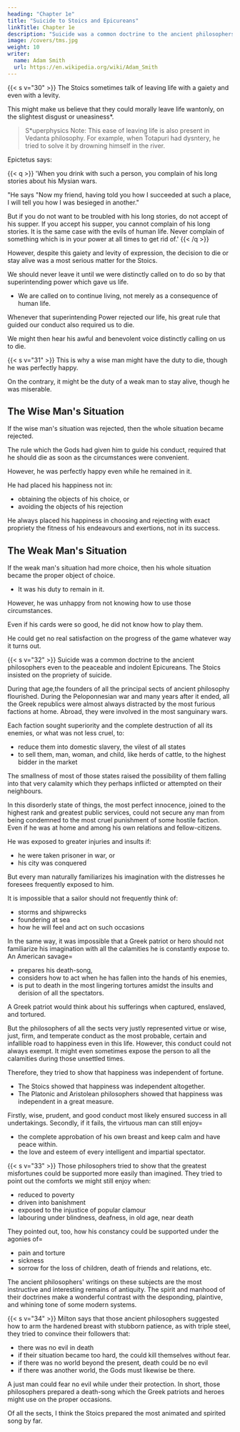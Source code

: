 ```yaml
---
heading: "Chapter 1e"
title: "Suicide to Stoics and Epicureans"
linkTitle: Chapter 1e
description: "Suicide was a common doctrine to the ancient philosophers even to the peaceable and indolent Epicureans"
image: /covers/tms.jpg
weight: 10
writer:
  name: Adam Smith
  url: https://en.wikipedia.org/wiki/Adam_Smith
---
```



<!-- In the few fragments of their philosophy which have come down to us,  -->

{{< s v="30" >}} The Stoics sometimes talk of leaving life with a gaiety and even with a levity.

This might make us believe that they could morally leave life wantonly, on the slightest disgust or uneasiness*.

> S*uperphysics Note: This ease of leaving life is also present in Vedanta philosophy. For example, when Totapuri had dysntery, he tried to solve it by drowning himself in the river. 


Epictetus says:

{{< q >}}
'When you drink with such a person, you complain of his long stories about his Mysian wars.

"He says "Now my friend, having told you how I succeeded at such a place, I will tell you how I was besieged in another."

But if you do not want to be troubled with his long stories, do not accept of his supper. If you accept his supper, you cannot complain of his long stories. It is the same case with the evils of human life. Never complain of something which is in your power at all times to get rid of.'
{{< /q >}}



However, despite this gaiety and levity of expression, the decision to die or stay alive was a most serious matter for the Stoics. 

We should never leave it until we were distinctly called on to do so by that superintending power which gave us life. 
 <!-- originally placed us in it. -->

- We are called on to continue living, not merely as a consequence of human life.
 <!-- the appointed and unavoidable term of -->

Whenever that superintending Power rejected our life, his great rule that guided our conduct also required us to die. 
 <!-- the proper object of rejection,  leave it. -->

We might then hear his awful and benevolent voice distinctly calling on us to die.


{{< s v="31" >}} This is why a wise man might have the duty to die, though he was perfectly happy.

On the contrary, it might be the duty of a weak man to stay alive, though he was miserable.


## The Wise Man's Situation

If the wise man's situation was rejected, then the whole situation became rejected.

The rule which the Gods had given him to guide his conduct, required that he should die as soon as the circumstances were convenient.

However, he was perfectly happy even while he remained in it.

He had placed his happiness not in:
- obtaining the objects of his choice, or
- avoiding the objects of his rejection

He always placed his happiness in choosing and rejecting with exact propriety the fitness of his endeavours and exertions, not in its success.


## The Weak Man's Situation

If the weak man's situation had more choice, then his whole situation became the proper object of choice.
- It was his duty to remain in it.

However, he was unhappy from not knowing how to use those circumstances.

Even if his cards were so good, he did not know how to play them.

He could get no real satisfaction on the progress of the game whatever way it turns out.


{{< s v="32" >}} Suicide was a common doctrine to the ancient philosophers even to the peaceable and indolent Epicureans. The Stoics insisted on the propriety of suicide. 

During that age,the founders of all the principal sects of ancient philosophy flourished.
During the Peloponnesian war and many years after it ended, all the Greek republics were almost always distracted by the most furious factions at home.
Abroad, they were involved in the most sanguinary wars.

Each faction sought superiority and the complete destruction of all its enemies, or what was not less cruel, to:
- reduce them into domestic slavery, the vilest of all states
- to sell them, man, woman, and child, like herds of cattle, to the highest bidder in the market

The smallness of most of those states raised the possibility of them falling into that very calamity which they perhaps inflicted or attempted on their neighbours.

In this disorderly state of things, the most perfect innocence, joined to the highest rank and greatest public services, could not secure any man from being condemned to the most cruel punishment of some hostile faction.
Even if he was at home and among his own relations and fellow-citizens.

He was exposed to greater injuries and insults if:
- he were taken prisoner in war, or
- his city was conquered

But every man naturally familiarizes his imagination with the distresses he foresees frequently exposed to him.

It is impossible that a sailor should not frequently think of:
- storms and shipwrecks
- foundering at sea
- how he will feel and act on such occasions

In the same way, it was impossible that a Greek patriot or hero should not familiarize his imagination with all the calamities he is constantly expose to. An American savage= 
- prepares his death-song,
- considers how to act when he has fallen into the hands of his enemies,
- is put to death in the most lingering tortures amidst the insults and derision of all the spectators.

A Greek patriot would think about his sufferings when captured, enslaved, and tortured. 

But the philosophers of all the sects very justly represented virtue or wise, just, firm, and temperate conduct as the most probable, certain and infallible road to happiness even in this life. However, this conduct could not always exempt.
It might even sometimes expose the person to all the calamities during those unsettled times.

Therefore, they tried to show that happiness was independent of fortune.
- The Stoics showed that happiness was independent altogether.
- The Platonic and Aristolean philosophers showed that happiness was independent in a great measure.

Firstly, wise, prudent, and good conduct most likely ensured success in all undertakings.
Secondly, if it fails, the virtuous man can still enjoy= 
- the complete approbation of his own breast and keep calm and have peace within.
- the love and esteem of every intelligent and impartial spectator.
 
{{< s v="33" >}} Those philosophers tried to show that the greatest misfortunes could be supported more easily than imagined. They tried to point out the comforts we might still enjoy when: 
- reduced to poverty
- driven into banishment
- exposed to the injustice of popular clamour
- labouring under blindness, deafness, in old age, near death

They pointed out, too, how his constancy could be supported under the agonies of= 
- pain and torture
- sickness
- sorrow for the loss of children, death of friends and relations, etc.

The ancient philosophers' writings on these subjects are the most instructive and interesting remains of antiquity. The spirit and manhood of their doctrines make a wonderful contrast with the desponding, plaintive, and whining tone of some modern systems.
 
{{< s v="34" >}} Milton says that those ancient philosophers suggested how to arm the hardened breast with stubborn patience, as with triple steel, they tried to convince their followers that: 
- there was no evil in death
- if their situation became too hard, the could kill themselves without fear.
- if there was no world beyond the present, death could be no evil
- if there was another world, the Gods must likewise be there.

A just man could fear no evil while under their protection. In short, those philosophers prepared a death-song which the Greek patriots and heroes might use on the proper occasions.

Of all the sects, I think the Stoics prepared the most animated and spirited song by far.
